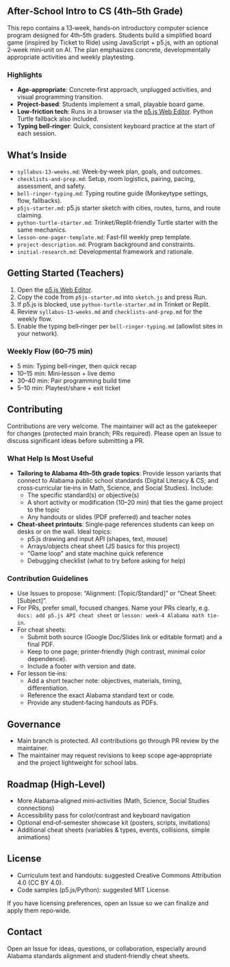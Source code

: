 ## After‑School Intro to CS (4th–5th Grade)

This repo contains a 13‑week, hands‑on introductory computer science program designed for 4th–5th graders. Students build a simplified board game (inspired by Ticket to Ride) using JavaScript + p5.js, with an optional 2‑week mini‑unit on AI. The plan emphasizes concrete, developmentally appropriate activities and weekly playtesting.

### Highlights
- **Age‑appropriate**: Concrete‑first approach, unplugged activities, and visual programming transition.
- **Project‑based**: Students implement a small, playable board game.
- **Low‑friction tech**: Runs in a browser via the [p5.js Web Editor](https://editor.p5js.org/). Python Turtle fallback also included.
- **Typing bell‑ringer**: Quick, consistent keyboard practice at the start of each session.

## What’s Inside
- `syllabus-13-weeks.md`: Week‑by‑week plan, goals, and outcomes.
- `checklists-and-prep.md`: Setup, room logistics, pairing, pacing, assessment, and safety.
- `bell-ringer-typing.md`: Typing routine guide (Monkeytype settings, flow, fallbacks).
- `p5js-starter.md`: p5.js starter sketch with cities, routes, turns, and route claiming.
- `python-turtle-starter.md`: Trinket/Replit‑friendly Turtle starter with the same mechanics.
- `lesson-one-pager-template.md`: Fast‑fill weekly prep template.
- `project-description.md`: Program background and constraints.
- `initial-research.md`: Developmental framework and rationale.

## Getting Started (Teachers)
1. Open the [p5.js Web Editor](https://editor.p5js.org/).
2. Copy the code from `p5js-starter.md` into `sketch.js` and press Run.
3. If p5.js is blocked, use `python-turtle-starter.md` in Trinket or Replit.
4. Review `syllabus-13-weeks.md` and `checklists-and-prep.md` for the weekly flow.
5. Enable the typing bell‑ringer per `bell-ringer-typing.md` (allowlist sites in your network).

### Weekly Flow (60–75 min)
- 5 min: Typing bell‑ringer, then quick recap
- 10–15 min: Mini‑lesson + live demo
- 30–40 min: Pair programming build time
- 5–10 min: Playtest/share + exit ticket

## Contributing
Contributions are very welcome. The maintainer will act as the gatekeeper for changes (protected main branch; PRs required). Please open an Issue to discuss significant ideas before submitting a PR.

### What Help Is Most Useful
- **Tailoring to Alabama 4th–5th grade topics**: Provide lesson variants that connect to Alabama public school standards (Digital Literacy & CS; and cross‑curricular tie‑ins in Math, Science, and Social Studies). Include:
  - The specific standard(s) or objective(s)
  - A short activity or modification (10–20 min) that ties the game project to the topic
  - Any handouts or slides (PDF preferred) and teacher notes
- **Cheat‑sheet printouts**: Single‑page references students can keep on desks or on the wall. Ideal topics:
  - p5.js drawing and input API (shapes, text, mouse)
  - Arrays/objects cheat sheet (JS basics for this project)
  - "Game loop" and state machine quick reference
  - Debugging checklist (what to try before asking for help)

### Contribution Guidelines
- Use Issues to propose: “Alignment: [Topic/Standard]” or “Cheat Sheet: [Subject]”.
- For PRs, prefer small, focused changes. Name your PRs clearly, e.g. `docs: add p5.js API cheat sheet` or `lesson: week-4 Alabama math tie-in`.
- For cheat sheets:
  - Submit both source (Google Doc/Slides link or editable format) and a final PDF.
  - Keep to one page; printer‑friendly (high contrast, minimal color dependence).
  - Include a footer with version and date.
- For lesson tie‑ins:
  - Add a short teacher note: objectives, materials, timing, differentiation.
  - Reference the exact Alabama standard text or code.
  - Provide any student‑facing handouts as PDFs.

## Governance
- Main branch is protected. All contributions go through PR review by the maintainer.
- The maintainer may request revisions to keep scope age‑appropriate and the project lightweight for school labs.

## Roadmap (High‑Level)
- More Alabama‑aligned mini‑activities (Math, Science, Social Studies connections)
- Accessibility pass for color/contrast and keyboard navigation
- Optional end‑of‑semester showcase kit (posters, scripts, invitations)
- Additional cheat sheets (variables & types, events, collisions, simple animations)

## License
- Curriculum text and handouts: suggested Creative Commons Attribution 4.0 (CC BY 4.0).
- Code samples (p5.js/Python): suggested MIT License.

If you have licensing preferences, open an Issue so we can finalize and apply them repo‑wide.

## Contact
Open an Issue for ideas, questions, or collaboration, especially around Alabama standards alignment and student‑friendly cheat sheets.

